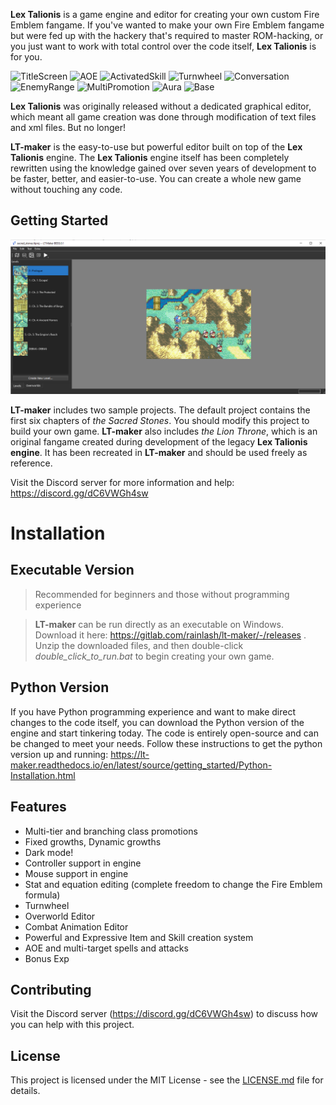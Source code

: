 **Lex Talionis** is a game engine and editor for creating your own custom Fire Emblem fangame. If you've wanted to make your own Fire Emblem fangame but were fed up with the hackery that's required to master ROM-hacking, or you just want to work with total control over the code itself, **Lex Talionis** is for you.

![TitleScreen](/utilities/readme/title_screen.png)
![AOE](/utilities/readme/aoe.gif)
![ActivatedSkill](/utilities/readme/activated_skill.gif)
![Turnwheel](/utilities/readme/turnwheel.gif)
![Conversation](/utilities/readme/conversation.png)
![EnemyRange](/utilities/readme/enemy_range.png)
![MultiPromotion](/utilities/readme/multi_promotion.png)
![Aura](/utilities/readme/aura.png)
![Base](/utilities/readme/base.png)

**Lex Talionis** was originally released without a dedicated graphical editor, which meant all game creation was done through modification of text files and xml files. But no longer!

**LT-maker** is the easy-to-use but powerful editor built on top of the **Lex Talionis** engine. The **Lex Talionis** engine itself has been completely rewritten using the knowledge gained over seven years of development to be faster, better, and easier-to-use. You can create a whole new game without touching any code.

## Getting Started

![EditorScreenshot](utilities/readme/editor_screenshot.png)

**LT-maker** includes two sample projects. The default project contains the first six chapters of *the Sacred Stones*. You should modify this project to build your own game. **LT-maker** also includes *the Lion Throne*, which is an original fangame created during development of the legacy **Lex Talionis engine**. It has been recreated in **LT-maker** and should be used freely as reference.

Visit the Discord server for more information and help: https://discord.gg/dC6VWGh4sw

# Installation

## Executable Version
> Recommended for beginners and those without programming experience

> **LT-maker** can be run directly as an executable on Windows. Download it here:   https://gitlab.com/rainlash/lt-maker/-/releases
. Unzip the downloaded files, and then double-click *double_click_to_run.bat* to begin creating your own game.

## Python Version
If you have Python programming experience and want to make direct changes to the code itself, you can download the Python version of the engine and start tinkering today. The code is entirely open-source and can be changed to meet your needs. Follow these instructions to get the python version up and running: https://lt-maker.readthedocs.io/en/latest/source/getting_started/Python-Installation.html

## Features

- Multi-tier and branching class promotions
- Fixed growths, Dynamic growths
- Dark mode!
- Controller support in engine
- Mouse support in engine
- Stat and equation editing (complete freedom to change the Fire Emblem formula)
- Turnwheel
- Overworld Editor
- Combat Animation Editor
- Powerful and Expressive Item and Skill creation system
- AOE and multi-target spells and attacks
- Bonus Exp

## Contributing

Visit the Discord server (https://discord.gg/dC6VWGh4sw) to discuss how you can help with this project.

## License

This project is licensed under the MIT License - see the [LICENSE.md](LICENSE.md) file for details.
